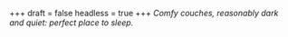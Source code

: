 
+++
draft = false
headless = true
+++
_Comfy couches, reasonably dark and quiet: perfect place to sleep._
